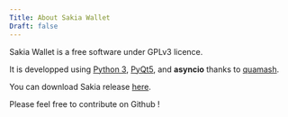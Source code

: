 ```yaml
---
Title: About Sakia Wallet
Draft: false
---
```


Sakia Wallet is a free software under GPLv3 licence. 

It is developped using [Python 3](https://www.python.org/), [PyQt5](https://www.riverbankcomputing.com/software/pyqt/intro), and **asyncio** thanks to [quamash](https://github.com/harvimt/quamash).

You can download Sakia release [here](https://github.com/ucoin-io/sakia/releases).

Please feel free to contribute on Github !

